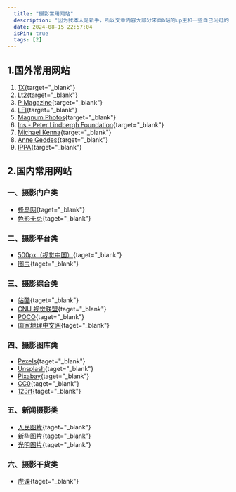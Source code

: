 ```yaml
---
  title: "摄影常用网站"
  description: "因为我本人是新手，所以文章内容大部分来自b站的up主和一些自己闲逛的网站。"
  date: 2024-08-15 22:57:04
  isPin: true
  tags: [2]
---
```


## 1.国外常用网站

1. [1X](https://1x.com/){target="_blank"}
2. [Lt2](https://lt2.fr/){target="_blank"}
3. [P Magazine](http://pmagazine.co/){target="_blank"}
4. [LFI](https://lfi-online.de/){target="_blank"}
5. [Magnum Photos](https://www.magnumphotos.com/){target="_blank"}
6. [Ins - Peter Lindbergh Foundation](https://www.instagram.com/therealpeterlindbergh/){target="_blank"}
7. [Michael Kenna](https://www.michaelkenna.com){target="_blank"}
8. [Anne Geddes](https://www.annegeddes.com/){target="_blank"}
9. [IPPA](https://www.ippawards.com/){target="_blank"}

## 2.国内常用网站

### 一、摄影门户类
- [蜂鸟网](http://www.fengniao.com/){taget="_blank"}
- [色影无忌](https://ww.xitek.com/){taget="_blank"}

### 二、摄影平台类
- [500px（视觉中国）](https://500px.com.cn/){taget="_blank"}
- [图虫](https://tuchong.com/){taget="_blank"}

### 三、摄影综合类
- [站酷](https://www.zcool.com.cn/){taget="_blank"}
- [CNU 视觉联盟](http://www.cnu.cc/){taget="_blank"}
- [POCO](https://www.poco.cn/){taget="_blank"}
- [国家地理中文网](http://www.ngchina.com.cn/){taget="_blank"}

### 四、摄影图库类
- [Pexels](https://www.pexels.com/zh-cn/){taget="_blank"}
- [Unsplash](https://unsplash.com/){taget="_blank"}
- [Pixabay](https://pixabay.com/zh/){taget="_blank"}
- [CC0](https://cc0.cn/){taget="_blank"}
- [123rf](https://www.123rf.com.cn/){taget="_blank"}

### 五、新闻摄影类
- [人民图片](http://pic.people.com.cn/){taget="_blank"}
- [新华图片](http://www.news.cn/photo/){taget="_blank"}
- [光明图片](https://pic.gmw.cn/){taget="_blank"}

### 六、摄影干货类
- [虎课](https://huke88.com/){taget="_blank"}